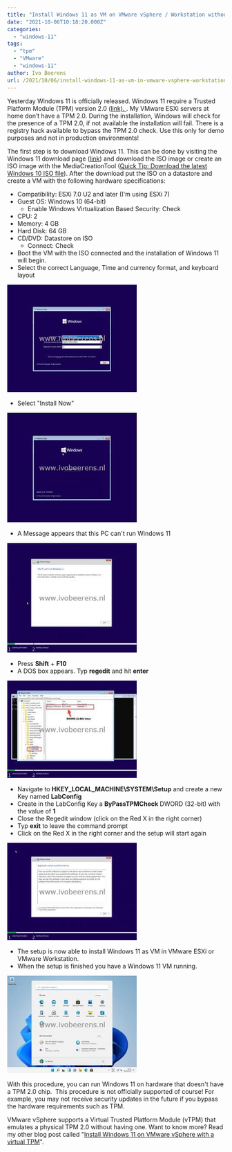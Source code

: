 ```yaml
---
title: "Install Windows 11 as VM on VMware vSphere / Workstation without TPM 2.0"
date: "2021-10-06T10:18:20.000Z"
categories: 
  - "windows-11"
tags: 
  - "tpm"
  - "VMware"
  - "windows-11"
author: Ivo Beerens
url: /2021/10/06/install-windows-11-as-vm-in-vmware-vsphere-workstation-without-tpm-2-0/
---
```


Yesterday Windows 11 is officially released. Windows 11 require a Trusted Platform Module (TPM) version 2.0 ([link). ](https://www.microsoft.com/en-us/windows/windows-11-specifications?r=1). My VMware ESXi servers at home don’t have a TPM 2.0. During the installation, Windows will check for the presence of a TPM 2.0, if not available the installation will fail. There is a registry hack available to bypass the TPM 2.0 check. Use this only for demo purposes and not in production environments!

The first step is to download Windows 11. This can be done by visiting the Windows 11 download page ([link](https://www.microsoft.com/en-us/software-download/windows11)) and download the ISO image or create an ISO image with the MediaCreationTool ([Quick Tip: Download the latest Windows 10 ISO file](https://www.ivobeerens.nl/2021/05/19/quick-tip-download-the-latest-windows-10-iso-file/)). After the download put the ISO on a datastore and create a VM with the following hardware specifications:
  - Compatibility: ESXi 7.0 U2 and later (I'm using ESXi 7)
  - Guest OS: Windows 10 (64-bit)
      - Enable Windows Virtualization Based Security: Check
  - CPU: 2
  - Memory: 4 GB
  - Hard Disk: 64 GB
  - CD/DVD: Datastore on ISO
      - Connect: Check
- Boot the VM with the ISO connected and the installation of Windows 11 will begin.
- Select the correct Language, Time and currency format, and keyboard layout

[![](images/1-300x248.jpg)](images/1.jpg)

- Select "Install Now"

[![](images/2-300x253.jpg)](images/2.jpg)

- A Message appears that this PC can't run Windows 11

[![](images/3-300x253.jpg)](images/3.jpg)

- Press **Shift** + **F10**
- A DOS box appears. Typ **regedit** and hit **enter**

[![](images/5-300x225.jpg)](images/5.jpg)

- Navigate to **HKEY\_LOCAL\_MACHINE\\SYSTEM\\Setup** and create a new Key named **LabConfig**
- Create in the LabConfig Key a **ByPassTPMCheck** DWORD (32-bit) with the value of **1**
- Close the Regedit window (click on the Red X in the right corner)
- Typ **exit** to leave the command prompt
- Click on the Red X in the right corner and the setup will start again

[![](images/6-300x225.jpg)](images/6.jpg)

- The setup is now able to install Windows 11 as VM in VMware ESXi or VMware Workstation.
- When the setup is finished you have a Windows 11 VM running.

[![](images/7-300x225.jpg)](images/7.jpg)

With this procedure, you can run Windows 11 on hardware that doesn't have a TPM 2.0 chip.  This procedure is not officially supported of course! For example, you may not receive security updates in the future if you bypass the hardware requirements such as TPM.

VMware vSphere supports a Virtual Trusted Platform Module (vTPM) that emulates a physical TPM 2.0 without having one. Want to know more? Read my other blog post called "[Install Windows 11 on VMware vSphere with a virtual TPM](https://www.ivobeerens.nl/2021/10/07/install-windows-11-on-VMware-vSphere-with-a-virtual-tpm/)".